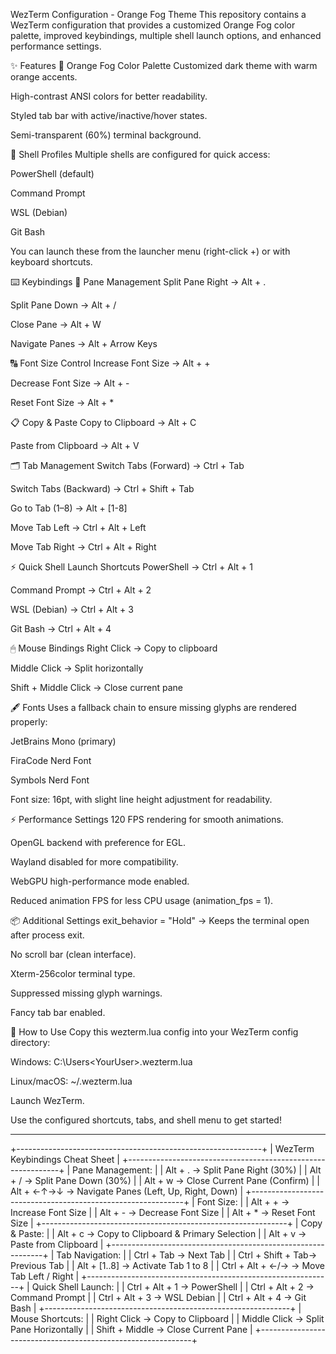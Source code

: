 WezTerm Configuration - Orange Fog Theme
This repository contains a WezTerm configuration that provides a customized Orange Fog color palette, improved keybindings, multiple shell launch options, and enhanced performance settings.

✨ Features
🎨 Orange Fog Color Palette
Customized dark theme with warm orange accents.

High-contrast ANSI colors for better readability.

Styled tab bar with active/inactive/hover states.

Semi-transparent (60%) terminal background.

🔧 Shell Profiles
Multiple shells are configured for quick access:

PowerShell (default)

Command Prompt

WSL (Debian)

Git Bash

You can launch these from the launcher menu (right-click +) or with keyboard shortcuts.

⌨️ Keybindings
🔄 Pane Management
Split Pane Right → Alt + .

Split Pane Down → Alt + /

Close Pane → Alt + W

Navigate Panes → Alt + Arrow Keys

🔠 Font Size Control
Increase Font Size → Alt + +

Decrease Font Size → Alt + -

Reset Font Size → Alt + *

📋 Copy & Paste
Copy to Clipboard → Alt + C

Paste from Clipboard → Alt + V

🗂 Tab Management
Switch Tabs (Forward) → Ctrl + Tab

Switch Tabs (Backward) → Ctrl + Shift + Tab

Go to Tab (1–8) → Alt + [1-8]

Move Tab Left → Ctrl + Alt + Left

Move Tab Right → Ctrl + Alt + Right

⚡ Quick Shell Launch Shortcuts
PowerShell → Ctrl + Alt + 1

Command Prompt → Ctrl + Alt + 2

WSL (Debian) → Ctrl + Alt + 3

Git Bash → Ctrl + Alt + 4

🖱 Mouse Bindings
Right Click → Copy to clipboard

Middle Click → Split horizontally

Shift + Middle Click → Close current pane

🖋 Fonts
Uses a fallback chain to ensure missing glyphs are rendered properly:

JetBrains Mono (primary)

FiraCode Nerd Font

Symbols Nerd Font

Font size: 16pt, with slight line height adjustment for readability.

⚡ Performance Settings
120 FPS rendering for smooth animations.

OpenGL backend with preference for EGL.

Wayland disabled for more compatibility.

WebGPU high-performance mode enabled.

Reduced animation FPS for less CPU usage (animation_fps = 1).

📦 Additional Settings
exit_behavior = "Hold" → Keeps the terminal open after process exit.

No scroll bar (clean interface).

Xterm-256color terminal type.

Suppressed missing glyph warnings.

Fancy tab bar enabled.

🚀 How to Use
Copy this wezterm.lua config into your WezTerm config directory:

Windows: C:\Users\<YourUser>\.wezterm.lua

Linux/macOS: ~/.wezterm.lua

Launch WezTerm.

Use the configured shortcuts, tabs, and shell menu to get started!

-------

+-------------------------------------------------------------+
|                   WezTerm Keybindings Cheat Sheet           |
+-------------------------------------------------------------+
| Pane Management:                                             |
|    Alt + .     → Split Pane Right (30%)                     |
|    Alt + /     → Split Pane Down (30%)                      |
|    Alt + w     → Close Current Pane (Confirm)               |
|    Alt + ←↑→↓  → Navigate Panes (Left, Up, Right, Down)     |
+-------------------------------------------------------------+
| Font Size:                                                  |
|    Alt + +     → Increase Font Size                         |
|    Alt + -     → Decrease Font Size                         |
|    Alt + *     → Reset Font Size                            |
+-------------------------------------------------------------+
| Copy & Paste:                                               |
|    Alt + c     → Copy to Clipboard & Primary Selection     |
|    Alt + v     → Paste from Clipboard                       |
+-------------------------------------------------------------+
| Tab Navigation:                                             |
|    Ctrl + Tab        → Next Tab                             |
|    Ctrl + Shift + Tab→ Previous Tab                         |
|    Alt + [1..8]      → Activate Tab 1 to 8                  |
|    Ctrl + Alt + ←/→  → Move Tab Left / Right                |
+-------------------------------------------------------------+
| Quick Shell Launch:                                         |
|    Ctrl + Alt + 1 → PowerShell                              |
|    Ctrl + Alt + 2 → Command Prompt                          |
|    Ctrl + Alt + 3 → WSL Debian                              |
|    Ctrl + Alt + 4 → Git Bash                                |
+-------------------------------------------------------------+
| Mouse Shortcuts:                                            |
|    Right Click       → Copy to Clipboard                    |
|    Middle Click      → Split Pane Horizontally              |
|    Shift + Middle    → Close Current Pane                   |
+-------------------------------------------------------------+
